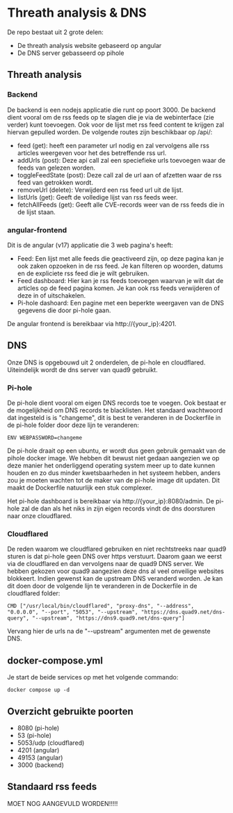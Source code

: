 # Threath analysis & DNS

De repo bestaat uit 2 grote delen:
- De threath analysis website gebaseerd op angular
- De DNS server gebasseerd op pihole

## Threath analysis

### Backend

De backend is een nodejs applicatie die runt op poort 3000. De backend dient vooral om de rss feeds op te slagen die je via de webinterface (zie verder) kunt toevoegen. Ook voor de lijst met rss feed content te krijgen zal hiervan gepulled worden. De volgende routes zijn beschikbaar op /api/:
- feed (get): heeft een parameter url nodig en zal vervolgens alle rss articles weergeven voor het des betreffende rss url.
- addUrls (post): Deze api call zal een speciefieke urls toevoegen waar de feeds van gelezen worden.
- toggleFeedState (post): Deze call zal de url aan of afzetten waar de rss feed van getrokken wordt.
- removeUrl (delete): Verwijderd een rss feed url uit de lijst.
- listUrls (get): Geeft de volledige lijst van rss feeds weer.
- fetchAllFeeds (get): Geeft alle CVE-records weer van de rss feeds die in de lijst staan.

### angular-frontend

Dit is de angular (v17) applicatie die 3 web pagina's heeft:
- Feed: Een lijst met alle feeds die geactiveerd zijn, op deze pagina kan je ook zaken opzoeken in de rss feed. Je kan filteren op woorden, datums en de expliciete rss feed die je wilt gebruiken.
- Feed dashboard: Hier kan je rss feeds toevoegen waarvan je wilt dat de articles op de feed pagina komen. Je kan ook rss feeds verwijderen of deze in of uitschakelen.
- Pi-hole dashoard: Een pagine met een beperkte weergaven van de DNS gegevens die door pi-hole gaan.

De angular frontend is bereikbaar via http://{your_ip}:4201.

## DNS

Onze DNS is opgebouwd uit 2 onderdelen, de pi-hole en cloudflared. Uiteindelijk wordt de dns server van quad9 gebruikt.

### Pi-hole

De pi-hole dient vooral om eigen DNS records toe te voegen. Ook bestaat er de mogelijkheid om DNS records te blacklisten. Het standaard wachtwoord dat ingesteld is is "changeme", dit is best te veranderen in de Dockerfile in de pi-hole folder door deze lijn te veranderen: 
```
ENV WEBPASSWORD=changeme
```
De pi-hole draait op een ubuntu, er wordt dus geen gebruik gemaakt van de pihole docker image. We hebben dit bewust niet gedaan aangezien we op deze manier het onderliggend operating system meer up to date kunnen houden en zo dus minder kwetsbaarheden in het systeem hebben, anders zou je moeten wachten tot de maker van de pi-hole image dit updaten. Dit maakt de Dockerfile natuurlijk een stuk complexer.

Het pi-hole dashboard is bereikbaar via http://{your_ip}:8080/admin. De pi-hole zal de dan als het niks in zijn eigen records vindt de dns doorsturen naar onze cloudflared.

### Cloudflared

De reden waarom we cloudflared gebruiken en niet rechtstreeks naar quad9 sturen is dat pi-hole geen DNS over https verstuurt. Daarom gaan we eerst via de cloudflared en dan vervolgens naar de quad9 DNS server. We hebben gekozen voor quad9 aangezien deze dns al veel onveilige websites blokkeert. Indien gewenst kan de upstream DNS veranderd worden. Je kan dit doen door de volgende lijn te veranderen in de Dockerfile in de cloudflared folder:
~~~
CMD ["/usr/local/bin/cloudflared", "proxy-dns", "--address", "0.0.0.0", "--port", "5053", "--upstream", "https://dns.quad9.net/dns-query", "--upstream", "https://dns9.quad9.net/dns-query"]
~~~
Vervang hier de urls na de "--upstream" argumenten met de gewenste DNS.

## docker-compose.yml

Je start de beide services op met het volgende commando:
```
docker compose up -d
```

## Overzicht gebruikte poorten
- 8080 (pi-hole)
- 53 (pi-hole)
- 5053/udp (cloudflared)
- 4201 (angular)
- 49153 (angular)
- 3000 (backend)

## Standaard rss feeds

MOET NOG AANGEVULD WORDEN!!!!!